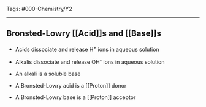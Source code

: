 Tags: #000-Chemistry/Y2

---
## Bronsted-Lowry [[Acid]]s and [[Base]]s
- Acids dissociate and release H<sup>+</sup> ions in aqueous solution
- Alkalis dissociate and release OH<sup>-</sup> ions in aqueous solution
- An alkali is a soluble base

- A Bronsted-Lowry acid is a [[Proton]] donor
- A Bronsted-Lowry base is a [[Proton]] acceptor